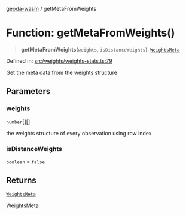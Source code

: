 [geoda-wasm](../globals.md) / getMetaFromWeights

# Function: getMetaFromWeights()

> **getMetaFromWeights**(`weights`, `isDistanceWeights`): [`WeightsMeta`](../type-aliases/WeightsMeta.md)

Defined in: [src/weights/weights-stats.ts:79](https://github.com/GeoDaCenter/geoda-lib/blob/d16e85157b1f26754a712ea4c9a3cf18ab0e7b74/src/js/src/weights/weights-stats.ts#L79)

Get the meta data from the weights structure

## Parameters

### weights

`number`[][]

the weights structure of every observation using row index

### isDistanceWeights

`boolean` = `false`

## Returns

[`WeightsMeta`](../type-aliases/WeightsMeta.md)

WeightsMeta
